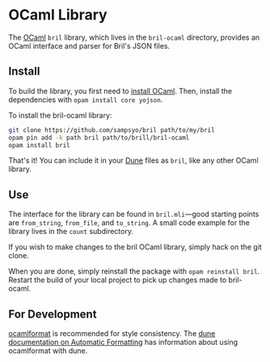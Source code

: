 OCaml Library
=============

The [OCaml][] `bril` library, which lives in the `bril-ocaml` directory, provides an OCaml interface and parser for Bril's JSON files.

Install
-------

To build the library, you first need to [install OCaml][inst].
Then, install the dependencies with `opam install core yojson`.

To install the bril-ocaml library:

```bash
git clone https://github.com/sampsyo/bril path/to/my/bril
opam pin add -k path bril path/to/brill/bril-ocaml
opam install bril
```

That's it! You can include it in your [Dune][] files as `bril`, like any other OCaml library.

Use
---

The interface for the library can be found in `bril.mli`—good starting points are `from_string`, `from_file`, and `to_string`.
A small code example for the library lives in the `count` subdirectory.

If you wish to make changes to the bril OCaml library, simply hack on the git clone.

When you are done, simply reinstall the package with `opam reinstall bril`. Restart the build of your
local project to pick up changes made to bril-ocaml.

For Development
---------------

[ocamlformat][ocamlformat] is recommended for style consistency. The
[dune documentation on Automatic Formatting](https://dune.readthedocs.io/en/stable/formatting.html)
has information about using ocamlformat with dune.

[ocamlformat]: https://github.com/ocaml-ppx/ocamlformat
[inst]: https://ocaml.org/docs/install.html
[ocaml]: https://ocaml.org
[dune]: https://dune.build
